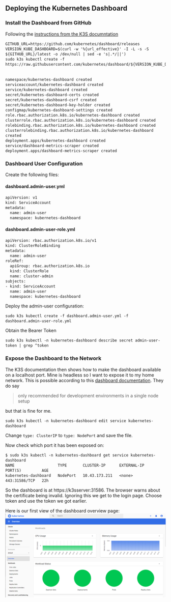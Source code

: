 ## Deploying the Kubernetes Dashboard

### Install the Dashboard from GitHub
Following the [instructions from the K3S documntation](https://rancher.com/docs/k3s/latest/en/installation/kube-dashboard/)

```
GITHUB_URL=https://github.com/kubernetes/dashboard/releases
VERSION_KUBE_DASHBOARD=$(curl -w '%{url_effective}' -I -L -s -S ${GITHUB_URL}/latest -o /dev/null | sed -e 's|.*/||')
sudo k3s kubectl create -f https://raw.githubusercontent.com/kubernetes/dashboard/${VERSION_KUBE_DASHBOARD}/aio/deploy/recommended.yaml


namespace/kubernetes-dashboard created
serviceaccount/kubernetes-dashboard created
service/kubernetes-dashboard created
secret/kubernetes-dashboard-certs created
secret/kubernetes-dashboard-csrf created
secret/kubernetes-dashboard-key-holder created
configmap/kubernetes-dashboard-settings created
role.rbac.authorization.k8s.io/kubernetes-dashboard created
clusterrole.rbac.authorization.k8s.io/kubernetes-dashboard created
rolebinding.rbac.authorization.k8s.io/kubernetes-dashboard created
clusterrolebinding.rbac.authorization.k8s.io/kubernetes-dashboard created
deployment.apps/kubernetes-dashboard created
service/dashboard-metrics-scraper created
deployment.apps/dashboard-metrics-scraper created
```

### Dashboard User Configuration

Create the following files:
#### dashboard.admin-user.yml
```
apiVersion: v1
kind: ServiceAccount
metadata:
  name: admin-user
  namespace: kubernetes-dashboard
```

#### dashboard.admin-user-role.yml
```
apiVersion: rbac.authorization.k8s.io/v1
kind: ClusterRoleBinding
metadata:
  name: admin-user
roleRef:
  apiGroup: rbac.authorization.k8s.io
  kind: ClusterRole
  name: cluster-admin
subjects:
- kind: ServiceAccount
  name: admin-user
  namespace: kubernetes-dashboard
```

Deploy the admin-user configuration:
```
sudo k3s kubectl create -f dashboard.admin-user.yml -f dashboard.admin-user-role.yml
```
Obtain the Bearer Token
```
sudo k3s kubectl -n kubernetes-dashboard describe secret admin-user-token | grep ^token
```
### Expose the Dashboard to the Network
The K3S documentation then shows how to make the dashboard available on a localhost port. Mine is headless so I want to expose it to my home network.
This is possible according to this [dashboard documentation](https://github.com/kubernetes/dashboard/blob/master/docs/user/accessing-dashboard/1.7.x-and-above.md). They do say
> only recommended for development environments in a single node setup

but that is fine for me.

```
sudo k3s kubectl -n kubernetes-dashboard edit service kubernetes-dashboard
```

Change `type: ClusterIP` to `type: NodePort` and save the file.

Now check which port it has been exposed on:
```
$ sudo k3s kubectl -n kubernetes-dashboard get service kubernetes-dashboard
NAME                   TYPE       CLUSTER-IP      EXTERNAL-IP   PORT(S)         AGE
kubernetes-dashboard   NodePort   10.43.173.211   <none>        443:31586/TCP   22h
```

So the dashboard is at https://k3sserver:31586. The browser warns about the certificate being invalid. Ignoring this we get to the login page. Choose token and use the token we got earlier.

Here is our first view of the dashboard overview page:
![Dashboard](images/dashboard-overview.png)




